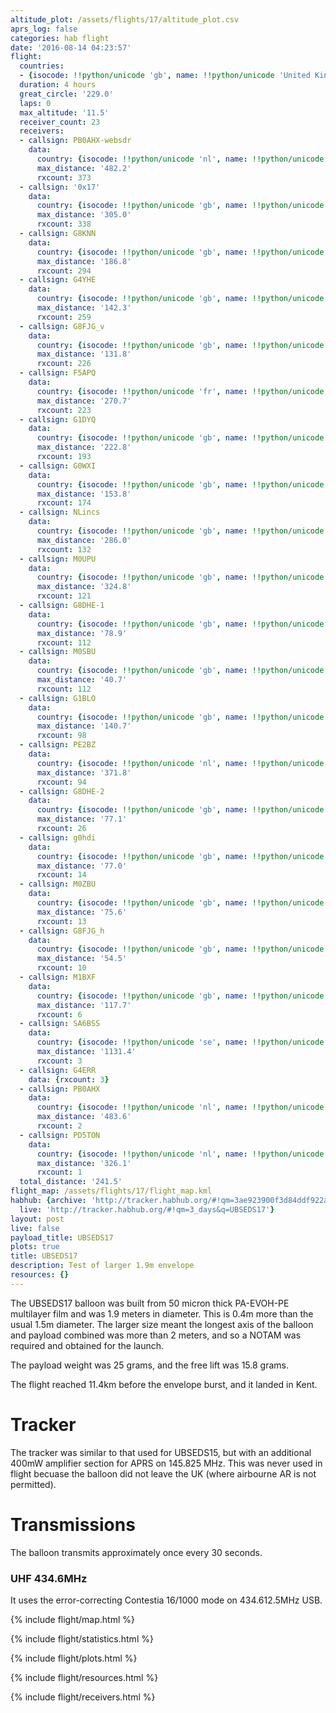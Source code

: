 ```yaml
---
altitude_plot: /assets/flights/17/altitude_plot.csv
aprs_log: false
categories: hab flight
date: '2016-08-14 04:23:57'
flight:
  countries:
  - {isocode: !!python/unicode 'gb', name: !!python/unicode 'United Kingdom'}
  duration: 4 hours
  great_circle: '229.0'
  laps: 0
  max_altitude: '11.5'
  receiver_count: 23
  receivers:
  - callsign: PB0AHX-websdr
    data:
      country: {isocode: !!python/unicode 'nl', name: !!python/unicode 'Netherlands'}
      max_distance: '482.2'
      rxcount: 373
  - callsign: '0x17'
    data:
      country: {isocode: !!python/unicode 'gb', name: !!python/unicode 'United Kingdom'}
      max_distance: '305.0'
      rxcount: 338
  - callsign: G8KNN
    data:
      country: {isocode: !!python/unicode 'gb', name: !!python/unicode 'United Kingdom'}
      max_distance: '186.8'
      rxcount: 294
  - callsign: G4YHE
    data:
      country: {isocode: !!python/unicode 'gb', name: !!python/unicode 'United Kingdom'}
      max_distance: '142.3'
      rxcount: 259
  - callsign: G8FJG_v
    data:
      country: {isocode: !!python/unicode 'gb', name: !!python/unicode 'United Kingdom'}
      max_distance: '131.8'
      rxcount: 226
  - callsign: F5APQ
    data:
      country: {isocode: !!python/unicode 'fr', name: !!python/unicode 'France'}
      max_distance: '270.7'
      rxcount: 223
  - callsign: G1DYQ
    data:
      country: {isocode: !!python/unicode 'gb', name: !!python/unicode 'United Kingdom'}
      max_distance: '222.8'
      rxcount: 193
  - callsign: G0WXI
    data:
      country: {isocode: !!python/unicode 'gb', name: !!python/unicode 'United Kingdom'}
      max_distance: '153.8'
      rxcount: 174
  - callsign: NLincs
    data:
      country: {isocode: !!python/unicode 'gb', name: !!python/unicode 'United Kingdom'}
      max_distance: '286.0'
      rxcount: 132
  - callsign: M0UPU
    data:
      country: {isocode: !!python/unicode 'gb', name: !!python/unicode 'United Kingdom'}
      max_distance: '324.8'
      rxcount: 121
  - callsign: G8DHE-1
    data:
      country: {isocode: !!python/unicode 'gb', name: !!python/unicode 'United Kingdom'}
      max_distance: '78.9'
      rxcount: 112
  - callsign: M0SBU
    data:
      country: {isocode: !!python/unicode 'gb', name: !!python/unicode 'United Kingdom'}
      max_distance: '40.7'
      rxcount: 112
  - callsign: G1BLO
    data:
      country: {isocode: !!python/unicode 'gb', name: !!python/unicode 'United Kingdom'}
      max_distance: '140.7'
      rxcount: 98
  - callsign: PE2BZ
    data:
      country: {isocode: !!python/unicode 'nl', name: !!python/unicode 'Netherlands'}
      max_distance: '371.8'
      rxcount: 94
  - callsign: G8DHE-2
    data:
      country: {isocode: !!python/unicode 'gb', name: !!python/unicode 'United Kingdom'}
      max_distance: '77.1'
      rxcount: 26
  - callsign: g0hdi
    data:
      country: {isocode: !!python/unicode 'gb', name: !!python/unicode 'United Kingdom'}
      max_distance: '77.0'
      rxcount: 14
  - callsign: M0ZBU
    data:
      country: {isocode: !!python/unicode 'gb', name: !!python/unicode 'United Kingdom'}
      max_distance: '75.6'
      rxcount: 13
  - callsign: G8FJG_h
    data:
      country: {isocode: !!python/unicode 'gb', name: !!python/unicode 'United Kingdom'}
      max_distance: '54.5'
      rxcount: 10
  - callsign: M1BXF
    data:
      country: {isocode: !!python/unicode 'gb', name: !!python/unicode 'United Kingdom'}
      max_distance: '117.7'
      rxcount: 6
  - callsign: SA6BSS
    data:
      country: {isocode: !!python/unicode 'se', name: !!python/unicode 'Sweden'}
      max_distance: '1131.4'
      rxcount: 3
  - callsign: G4ERR
    data: {rxcount: 3}
  - callsign: PB0AHX
    data:
      country: {isocode: !!python/unicode 'nl', name: !!python/unicode 'Netherlands'}
      max_distance: '483.6'
      rxcount: 2
  - callsign: PD5TON
    data:
      country: {isocode: !!python/unicode 'nl', name: !!python/unicode 'Netherlands'}
      max_distance: '326.1'
      rxcount: 1
  total_distance: '241.5'
flight_map: /assets/flights/17/flight_map.kml
habhub: {archive: 'http://tracker.habhub.org/#!qm=3ae923900f3d84ddf922aeb8cd197a1f',
  live: 'http://tracker.habhub.org/#!qm=3_days&q=UBSEDS17'}
layout: post
live: false
payload_title: UBSEDS17
plots: true
title: UBSEDS17
description: Test of larger 1.9m envelope
resources: {}
---
```


The UBSEDS17 balloon was built from 50 micron thick PA-EVOH-PE
multilayer film and was 1.9 meters in diameter. This is 0.4m more than
the usual 1.5m diameter. The larger size meant the longest axis of the
balloon and payload combined was more than 2 meters, and so a NOTAM
was required and obtained for the launch.

The payload weight was 25 grams, and the free lift was 15.8 grams.

The flight reached 11.4km before the envelope burst, and it landed in
Kent.

<!--more-->

# Tracker

The tracker was similar to that used for UBSEDS15, but with an
additional 400mW amplifier section for APRS on 145.825 MHz. This was
never used in flight becuase the balloon did not leave the UK (where
airbourne AR is not permitted).

# Transmissions

The balloon transmits approximately once every 30 seconds.

### UHF 434.6MHz

It uses the error-correcting Contestia 16/1000 mode on 434.612.5MHz USB.

{% include flight/map.html %}

{% include flight/statistics.html %}

{% include flight/plots.html %}

{% include flight/resources.html %}

{% include flight/receivers.html %}
